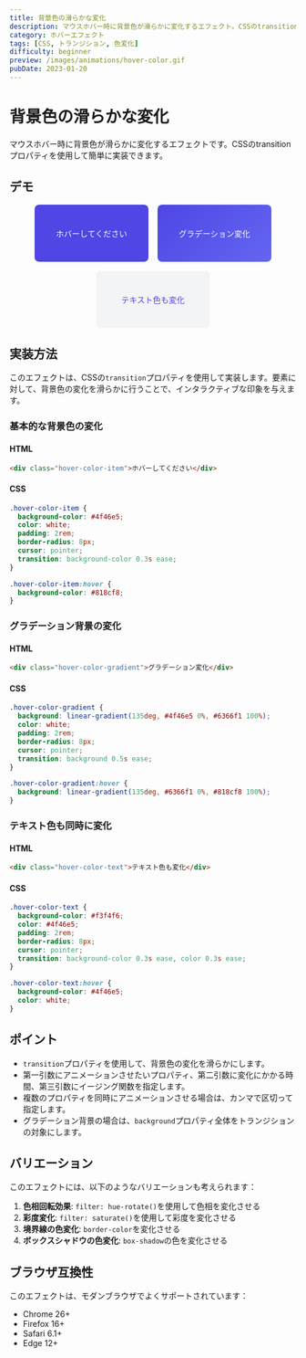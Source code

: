 ```yaml
---
title: 背景色の滑らかな変化
description: マウスホバー時に背景色が滑らかに変化するエフェクト。CSSのtransitionプロパティを使用した実装例。
category: ホバーエフェクト
tags: [CSS, トランジション, 色変化]
difficulty: beginner
preview: /images/animations/hover-color.gif
pubDate: 2023-01-20
---
```


# 背景色の滑らかな変化

マウスホバー時に背景色が滑らかに変化するエフェクトです。CSSのtransitionプロパティを使用して簡単に実装できます。

## デモ

<AnimationDemo title="背景色の滑らかな変化" description="マウスを乗せると背景色が滑らかに変化します">
  <div class="hover-color-container">
    <div class="hover-color-item">ホバーしてください</div>
    <div class="hover-color-item gradient">グラデーション変化</div>
    <div class="hover-color-item text-color">テキスト色も変化</div>
  </div>
  
  <style>
    .hover-color-container {
      display: flex;
      flex-wrap: wrap;
      gap: 1rem;
      justify-content: center;
    }
    
    .hover-color-item {
      display: flex;
      align-items: center;
      justify-content: center;
      width: 200px;
      height: 100px;
      background-color: #4f46e5;
      color: white;
      border-radius: 8px;
      font-weight: 500;
      cursor: pointer;
      transition: background-color 0.3s ease;
    }
    
    .hover-color-item:hover {
      background-color: #818cf8;
    }
    
    .hover-color-item.gradient {
      background: linear-gradient(135deg, #4f46e5 0%, #6366f1 100%);
      transition: background 0.5s ease;
    }
    
    .hover-color-item.gradient:hover {
      background: linear-gradient(135deg, #6366f1 0%, #818cf8 100%);
    }
    
    .hover-color-item.text-color {
      background-color: #f3f4f6;
      color: #4f46e5;
      transition: background-color 0.3s ease, color 0.3s ease;
    }
    
    .hover-color-item.text-color:hover {
      background-color: #4f46e5;
      color: white;
    }
  </style>
</AnimationDemo>

## 実装方法

このエフェクトは、CSSの`transition`プロパティを使用して実装します。要素に対して、背景色の変化を滑らかに行うことで、インタラクティブな印象を与えます。

### 基本的な背景色の変化

#### HTML
```html
<div class="hover-color-item">ホバーしてください</div>
```

#### CSS
```css
.hover-color-item {
  background-color: #4f46e5;
  color: white;
  padding: 2rem;
  border-radius: 8px;
  cursor: pointer;
  transition: background-color 0.3s ease;
}

.hover-color-item:hover {
  background-color: #818cf8;
}
```

### グラデーション背景の変化

#### HTML
```html
<div class="hover-color-gradient">グラデーション変化</div>
```

#### CSS
```css
.hover-color-gradient {
  background: linear-gradient(135deg, #4f46e5 0%, #6366f1 100%);
  color: white;
  padding: 2rem;
  border-radius: 8px;
  cursor: pointer;
  transition: background 0.5s ease;
}

.hover-color-gradient:hover {
  background: linear-gradient(135deg, #6366f1 0%, #818cf8 100%);
}
```

### テキスト色も同時に変化

#### HTML
```html
<div class="hover-color-text">テキスト色も変化</div>
```

#### CSS
```css
.hover-color-text {
  background-color: #f3f4f6;
  color: #4f46e5;
  padding: 2rem;
  border-radius: 8px;
  cursor: pointer;
  transition: background-color 0.3s ease, color 0.3s ease;
}

.hover-color-text:hover {
  background-color: #4f46e5;
  color: white;
}
```

## ポイント

- `transition`プロパティを使用して、背景色の変化を滑らかにします。
- 第一引数にアニメーションさせたいプロパティ、第二引数に変化にかかる時間、第三引数にイージング関数を指定します。
- 複数のプロパティを同時にアニメーションさせる場合は、カンマで区切って指定します。
- グラデーション背景の場合は、`background`プロパティ全体をトランジションの対象にします。

## バリエーション

このエフェクトには、以下のようなバリエーションも考えられます：

1. **色相回転効果**: `filter: hue-rotate()`を使用して色相を変化させる
2. **彩度変化**: `filter: saturate()`を使用して彩度を変化させる
3. **境界線の色変化**: `border-color`を変化させる
4. **ボックスシャドウの色変化**: `box-shadow`の色を変化させる

## ブラウザ互換性

このエフェクトは、モダンブラウザでよくサポートされています：

- Chrome 26+
- Firefox 16+
- Safari 6.1+
- Edge 12+
